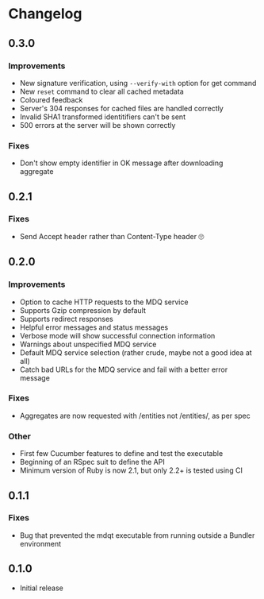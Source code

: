 # Changelog

## 0.3.0

### Improvements
- New signature verification, using `--verify-with` option for get command
- New `reset` command to clear all cached metadata
- Coloured feedback
- Server's 304 responses for cached files are handled correctly
- Invalid SHA1 transformed identitifiers can't be sent
- 500 errors at the server will be shown correctly

### Fixes
- Don't show empty identifier in OK message after downloading aggregate

## 0.2.1

### Fixes
- Send Accept header rather than Content-Type header 🙄

## 0.2.0

### Improvements
- Option to cache HTTP requests to the MDQ service
- Supports Gzip compression by default
- Supports redirect responses
- Helpful error messages and status messages
- Verbose mode will show successful connection information
- Warnings about unspecified MDQ service
- Default MDQ service selection (rather crude, maybe not a good idea at all)
- Catch bad URLs for the MDQ service and fail with a better error message

### Fixes
- Aggregates are now requested with /entities not /entities/, as per spec

### Other
- First few Cucumber features to define and test the executable
- Beginning of an RSpec suit to define the API
- Minimum version of Ruby is now 2.1, but only 2.2+ is tested using CI

## 0.1.1

### Fixes
- Bug that prevented the mdqt executable from running outside a Bundler environment

## 0.1.0

- Initial release